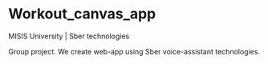 # Workout_canvas_app
MISIS University | Sber technologies




Group project.
We create web-app using Sber voice-assistant technologies. 
